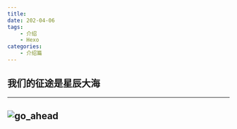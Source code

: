 ```yaml
---
title: 
date: 202-04-06 
tags:
    - 介绍
    - Hexo
categories:
    - 介绍篇
---
```

## 我们的征途是星辰大海
  ---
  ![go_ahead](https://blog-1305510897.cos.ap-nanjing.myqcloud.com/img.jpg)
  ---